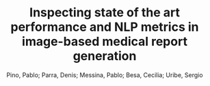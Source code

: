 ---
paperId: 23
author: Pino, Pablo; Parra, Denis; Messina, Pablo; Besa, Cecilia; Uribe, Sergio
title: Inspecting state of the art performance and NLP metrics in image-based medical report generation
pdf: pino_short_23.pdf
poster: pino_short_23.png
alt: --
type: Poster
topic: Deep Learning
link: https://research.latinxinai.org/papers/neurips/2020/pdf/pino_short_23.pdf
conference: neurips
year: 2020
tags: neurips-2020
---